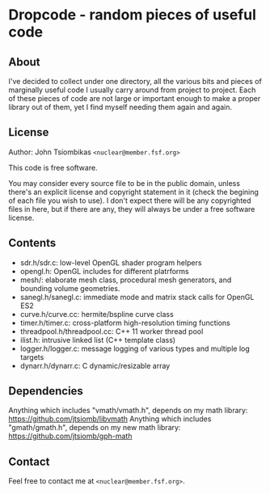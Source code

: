 # Dropcode - random pieces of useful code

## About

I've decided to collect under one directory, all the various bits and pieces of
marginally useful code I usually carry around from project to project. Each of
these pieces of code are not large or important enough to make a proper library
out of them, yet I find myself needing them again and again.

## License

Author: John Tsiombikas `<nuclear@member.fsf.org>`

This code is free software.

You may consider every source file to be in the public domain, unless
there's an explicit license and copyright statement in it (check the begining of
each file you wish to use). I don't expect there will be any copyrighted files
in here, but if there are any, they will always be under a free software
license.

## Contents

 - sdr.h/sdr.c: low-level OpenGL shader program helpers
 - opengl.h: OpenGL includes for different platrforms
 - mesh/: elaborate mesh class, procedural mesh generators, and bounding volume geometries.
 - sanegl.h/sanegl.c: immediate mode and matrix stack calls for OpenGL ES2
 - curve.h/curve.cc: hermite/bspline curve class
 - timer.h/timer.c: cross-platform high-resolution timing functions
 - threadpool.h/threadpool.cc: C++ 11 worker thread pool
 - ilist.h: intrusive linked list (C++ template class)
 - logger.h/logger.c: message logging of various types and multiple log targets
 - dynarr.h/dynarr.c: C dynamic/resizable array

## Dependencies

Anything which includes "vmath/vmath.h", depends on my math library:
https://github.com/jtsiomb/libvmath
Anything which includes "gmath/gmath.h", depends on my new math library:
https://github.com/jtsiomb/gph-math

## Contact

Feel free to contact me at `<nuclear@member.fsf.org>`.
